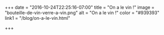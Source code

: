 +++
date = "2016-10-24T22:25:16-07:00"
title = "On a le vin !"
image = "bouteille-de-vin-verre-a-vin.png"
alt = "On a le vin !"
color = "#939393"
link1 = "/blog/on-a-le-vin.html"

+++
